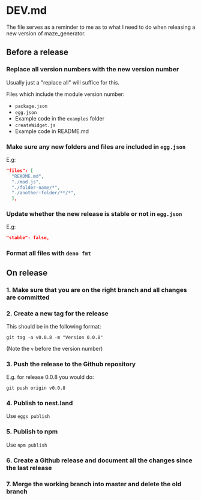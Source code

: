 # DEV.md

The file serves as a reminder to me as to what I need to do when releasing a new version of maze_generator.

## Before a release

### Replace all version numbers with the new version number

Usually just a "replace all" will suffice for this.

Files which include the module version number:

* `package.json`
* `egg.json`
* Example code in the `examples` folder
* `createWidget.js`
* Example code in README.md

### Make sure any new folders and files are included in `egg.json`

E.g:

```json
"files": [
  "README.md",
  "./mod.js",
  "./folder-name/*",
  "./another-folder/**/*",
  ],
```

### Update whether the new release is stable or not in `egg.json`

E.g:  

```json
"stable": false,
```

### Format all files with `deno fmt`

## On release

### 1. Make sure that you are on the right branch and all changes are committed

### 2. Create a new tag for the release

This should be in the following format:

```shell
git tag -a v0.0.8 -m "Version 0.0.8"
```

(Note the `v` before the version number)

### 3. Push the release to the Github repository

E.g. for release 0.0.8 you would do:

```shell
git push origin v0.0.8
```

### 4. Publish to nest.land

Use `eggs publish`

### 5. Publish to npm

Use `npm publish`

### 6. Create a Github release and document all the changes since the last release

### 7. Merge the working branch into master and delete the old branch
